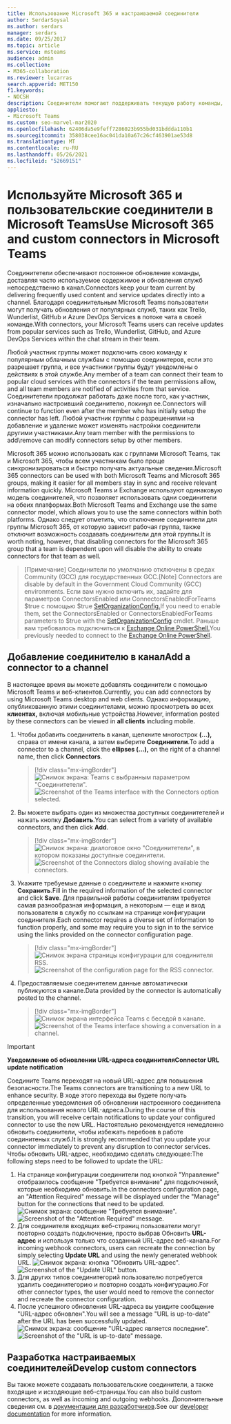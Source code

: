 ```yaml
---
title: Использование Microsoft 365 и настраиваемой соединители
author: SerdarSoysal
ms.author: serdars
manager: serdars
ms.date: 09/25/2017
ms.topic: article
ms.service: msteams
audience: admin
ms.collection:
- M365-collaboration
ms.reviewer: lucarras
search.appverid: MET150
f1.keywords:
- NOCSH
description: Соединители помогают поддерживать текущую работу команды, предоставляя контент и обновления из служб, которые вы часто используете, непосредственно в канале.
appliesto:
- Microsoft Teams
ms.custom: seo-marvel-mar2020
ms.openlocfilehash: 62406da5e9feff7286023b955bd031bddda110b1
ms.sourcegitcommit: 358038cee16ac041da10a67c26cf463901ae53d8
ms.translationtype: MT
ms.contentlocale: ru-RU
ms.lasthandoff: 05/26/2021
ms.locfileid: "52669151"
---
```

# <a name="use-microsoft-365-and-custom-connectors-in-microsoft-teams"></a><span data-ttu-id="c25b0-103">Используйте Microsoft 365 и пользовательские соединители в Microsoft Teams</span><span class="sxs-lookup"><span data-stu-id="c25b0-103">Use Microsoft 365 and custom connectors in Microsoft Teams</span></span>

<span data-ttu-id="c25b0-104">Соединитетели обеспечивают постоянное обновление команды, доставляя часто используемое содержимое и обновления служб непосредственно в канал.</span><span class="sxs-lookup"><span data-stu-id="c25b0-104">Connectors keep your team current by delivering frequently used content and service updates directly into a channel.</span></span> <span data-ttu-id="c25b0-105">Благодаря соединительным Microsoft Teams пользователи могут получать обновления от популярных служб, таких как Trello, Wunderlist, GitHub и Azure DevOps Services в потоке чата в своей команде.</span><span class="sxs-lookup"><span data-stu-id="c25b0-105">With connectors, your Microsoft Teams users can receive updates from popular services such as Trello, Wunderlist, GitHub, and Azure DevOps Services within the chat stream in their team.</span></span>

<span data-ttu-id="c25b0-106">Любой участник группы может подключить свою команду к популярным облачным службам с помощью соединитеров, если это разрешает группа, и все участники группы будут уведомлены о действиях в этой службе.</span><span class="sxs-lookup"><span data-stu-id="c25b0-106">Any member of a team can connect their team to popular cloud services with the connectors if the team permissions allow, and all team members are notified of activities from that service.</span></span> <span data-ttu-id="c25b0-107">Соединитетели продолжат работать даже после того, как участник, изначально настроивший соединителю, покинул ее.</span><span class="sxs-lookup"><span data-stu-id="c25b0-107">Connectors will continue to function even after the member who has initially setup the connector has left.</span></span> <span data-ttu-id="c25b0-108">Любой участник группы с разрешениями на добавление и удаление может изменять настройки соединители другими участниками.</span><span class="sxs-lookup"><span data-stu-id="c25b0-108">Any team member with the permissions to add\remove can modify connectors setup by other members.</span></span>

<span data-ttu-id="c25b0-109">Microsoft 365 можно использовать как с группами Microsoft Teams, так и Microsoft 365, чтобы всем участникам было проще синхронизироваться и быстро получать актуальные сведения.</span><span class="sxs-lookup"><span data-stu-id="c25b0-109">Microsoft 365 connectors can be used with both Microsoft Teams and Microsoft 365 groups, making it easier for all members stay in sync and receive relevant information quickly.</span></span> <span data-ttu-id="c25b0-110">Microsoft Teams и Exchange используют одинаковую модель соединителей, что позволяет использовать одни соединители на обеих платформах.</span><span class="sxs-lookup"><span data-stu-id="c25b0-110">Both Microsoft Teams and Exchange use the same connector model, which allows you to use the same connectors within both platforms.</span></span> <span data-ttu-id="c25b0-111">Однако следует отметить, что отключение соединители для группы Microsoft 365, от которую зависит рабочая группа, также отключит возможность создавать соединители для этой группы.</span><span class="sxs-lookup"><span data-stu-id="c25b0-111">It is worth noting, however, that disabling connectors for the Microsoft 365 group that a team is dependent upon will disable the ability to create connectors for that team as well.</span></span>

> <span data-ttu-id="c25b0-112">[Примечание] Соединители по умолчанию отключены в средах Community (GCC) для государственных GCC.</span><span class="sxs-lookup"><span data-stu-id="c25b0-112">[Note] Connectors are disable by default in the Government Cloud Community (GCC) environments.</span></span> <span data-ttu-id="c25b0-113">Если вам нужно включить их, задайте для параметров ConnectorsEnabled или ConnectorsEnabledForTeams $true с помощью $true [SetOrganizationConfig.](/powershell/module/exchange/set-organizationconfig?view=exchange-ps)</span><span class="sxs-lookup"><span data-stu-id="c25b0-113">If you need to enable them, set the ConnectorsEnabled or ConnectorsEnabledForTeams parameters to $true with the [SetOrganizationConfig](/powershell/module/exchange/set-organizationconfig?view=exchange-ps) cmdlet.</span></span> <span data-ttu-id="c25b0-114">Раньше вам требовалось подключиться к [Exchange Online PowerShell.](/powershell/exchange/connect-to-exchange-online-powershell?view=exchange-ps)</span><span class="sxs-lookup"><span data-stu-id="c25b0-114">You previously needed to connect to the [Exchange Online PowerShell](/powershell/exchange/connect-to-exchange-online-powershell?view=exchange-ps).</span></span>

## <a name="add-a-connector-to-a-channel"></a><span data-ttu-id="c25b0-115">Добавление соединителю в канал</span><span class="sxs-lookup"><span data-stu-id="c25b0-115">Add a connector to a channel</span></span>

<span data-ttu-id="c25b0-116">В настоящее время вы можете добавлять соединители с помощью Microsoft Teams и веб-клиентов.</span><span class="sxs-lookup"><span data-stu-id="c25b0-116">Currently, you can add connectors by using Microsoft Teams desktop and web clients.</span></span> <span data-ttu-id="c25b0-117">Однако информацию, опубликованную этими соединителами, можно просмотреть во всех **клиентах,** включая мобильные устройства.</span><span class="sxs-lookup"><span data-stu-id="c25b0-117">However, information posted by these connectors can be viewed in **all clients** including mobile.</span></span>

1. <span data-ttu-id="c25b0-118">Чтобы добавить соединитель в канал, щелкните многострок **(...),** справа от имени канала, а затем выберите **Соединители**.</span><span class="sxs-lookup"><span data-stu-id="c25b0-118">To add a connector to a channel, click the **ellipses (…),** on the right of a channel name, then click **Connectors**.</span></span>

    > [!div class="mx-imgBorder"]
    > <span data-ttu-id="c25b0-119">![Снимок экрана: Teams с выбранным параметром "Соединитетели".](media/Use_Office_365_and_custom_connectors_in_Microsoft_Teams_image1.png)</span><span class="sxs-lookup"><span data-stu-id="c25b0-119">![Screenshot of the Teams interface with the Connectors option selected.](media/Use_Office_365_and_custom_connectors_in_Microsoft_Teams_image1.png)</span></span>

2. <span data-ttu-id="c25b0-120">Вы можете выбрать один из множества доступных соединитетелей и нажать кнопку **Добавить**.</span><span class="sxs-lookup"><span data-stu-id="c25b0-120">You can select from a variety of available connectors, and then click **Add**.</span></span>

    > [!div class="mx-imgBorder"]
    > <span data-ttu-id="c25b0-121">![Снимок экрана: диалоговое окно "Соединитетели", в котором показаны доступные соединители.](media/Use_Office_365_and_custom_connectors_in_Microsoft_Teams_image2.png)</span><span class="sxs-lookup"><span data-stu-id="c25b0-121">![Screenshot of the Connectors dialog showing available the connectors.](media/Use_Office_365_and_custom_connectors_in_Microsoft_Teams_image2.png)</span></span>

3. <span data-ttu-id="c25b0-122">Укажите требуемые данные о соединителе и нажмите кнопку **Сохранить**.</span><span class="sxs-lookup"><span data-stu-id="c25b0-122">Fill in the required information of the selected connector and click **Save**.</span></span> <span data-ttu-id="c25b0-123">Для правильной работы соединителям требуется самая разнообразная информация, а некоторым — еще и вход пользователя в службу по ссылкам на странице конфигурации соединителя.</span><span class="sxs-lookup"><span data-stu-id="c25b0-123">Each connector requires a diverse set of information to function properly, and some may require you to sign in to the service using the links provided on the connector configuration page.</span></span>

    > [!div class="mx-imgBorder"]
    > <span data-ttu-id="c25b0-124">![Снимок экрана страницы конфигурации для соединителя RSS.](media/Use_Office_365_and_custom_connectors_in_Microsoft_Teams_image3.png)</span><span class="sxs-lookup"><span data-stu-id="c25b0-124">![Screenshot of the configuration page for the RSS connector.](media/Use_Office_365_and_custom_connectors_in_Microsoft_Teams_image3.png)</span></span>

4. <span data-ttu-id="c25b0-125">Предоставляемые соединителем данные автоматически публикуются в канале.</span><span class="sxs-lookup"><span data-stu-id="c25b0-125">Data provided by the connector is automatically posted to the channel.</span></span>

    > [!div class="mx-imgBorder"]
    > <span data-ttu-id="c25b0-126">![Снимок экрана интерфейса Teams с беседой в канале.](media/Use_Office_365_and_custom_connectors_in_Microsoft_Teams_image4.png)</span><span class="sxs-lookup"><span data-stu-id="c25b0-126">![Screenshot of the Teams interface showing a conversation in a channel.](media/Use_Office_365_and_custom_connectors_in_Microsoft_Teams_image4.png)</span></span>

<!---Delete this section after customer migration to new Webhook URL is complete--->
> [!IMPORTANT]
> <span data-ttu-id="c25b0-127">**Уведомление об обновлении URL-адреса соединителя**</span><span class="sxs-lookup"><span data-stu-id="c25b0-127">**Connector URL update notification**</span></span>
>
> <span data-ttu-id="c25b0-128">Соедините Teams переходят на новый URL-адрес для повышения безопасности.</span><span class="sxs-lookup"><span data-stu-id="c25b0-128">The Teams connectors are transitioning to a new URL to enhance security.</span></span> <span data-ttu-id="c25b0-129">В ходе этого перехода вы будете получать определенные уведомления об обновлении настроенного соединитела для использования нового URL-адреса.</span><span class="sxs-lookup"><span data-stu-id="c25b0-129">During the course of this transition, you will receive certain notifications to update your configured connector to use the new URL.</span></span> <span data-ttu-id="c25b0-130">Настоятельно рекомендуется немедленно обновить соединители, чтобы избежать перебоев в работе соединитеных служб.</span><span class="sxs-lookup"><span data-stu-id="c25b0-130">It is strongly recommended that you update your connector immediately to prevent any disruption to connector services.</span></span> <span data-ttu-id="c25b0-131">Чтобы обновить URL-адрес, необходимо сделать следующее:</span><span class="sxs-lookup"><span data-stu-id="c25b0-131">The following steps need to be followed to update the URL:</span></span>
> 1. <span data-ttu-id="c25b0-132">На странице конфигурации соединители под кнопкой "Управление" отобразилось сообщение "Требуется внимание" для подключений, которые необходимо обновить.</span><span class="sxs-lookup"><span data-stu-id="c25b0-132">In the connectors configuration page, an "Attention Required" message will be displayed under the "Manage" button for the connections that need to be updated.</span></span>
> <span data-ttu-id="c25b0-133">![Снимок экрана: сообщение "Требуется внимание".](media/Teams_Attention_Required_message.png)</span><span class="sxs-lookup"><span data-stu-id="c25b0-133">![Screenshot of the "Attention Required" message.](media/Teams_Attention_Required_message.png)</span></span>
> 2. <span data-ttu-id="c25b0-134">Для соединителя входящих веб-страниц пользователи могут повторно создать подключение, просто выбрав Обновить **URL-адрес** и используя только что созданный URL-адрес веб-канала.</span><span class="sxs-lookup"><span data-stu-id="c25b0-134">For incoming webhook connectors, users can recreate the connection by simply selecting **Update URL** and using the newly generated webhook URL.</span></span>
> <span data-ttu-id="c25b0-135">![Снимок экрана: кнопка "Обновить URL-адрес".](media/Teams_update_URL_button.png)</span><span class="sxs-lookup"><span data-stu-id="c25b0-135">![Screenshot of the "Update URL" button.](media/Teams_update_URL_button.png)</span></span>
> 3. <span data-ttu-id="c25b0-136">Для других типов соединитегорий пользователю потребуется удалить соединитегорию и повторно создать конфигурацию.</span><span class="sxs-lookup"><span data-stu-id="c25b0-136">For other connector types, the user would need to remove the connector and recreate the connector configuration.</span></span>
> 4. <span data-ttu-id="c25b0-137">После успешного обновления URL-адреса вы увидите сообщение "URL-адрес обновлен".</span><span class="sxs-lookup"><span data-stu-id="c25b0-137">You will see a message "URL is up-to-date" after the URL has been successfully updated.</span></span>
> <span data-ttu-id="c25b0-138">![Снимок экрана: сообщение "URL-адрес является последние".](media/Teams_URL_up_to_date.png)</span><span class="sxs-lookup"><span data-stu-id="c25b0-138">![Screenshot of the "URL is up-to-date" message.](media/Teams_URL_up_to_date.png)</span></span>


## <a name="develop-custom-connectors"></a><span data-ttu-id="c25b0-139">Разработка настраиваемых соединителей</span><span class="sxs-lookup"><span data-stu-id="c25b0-139">Develop custom connectors</span></span>


<span data-ttu-id="c25b0-140">Вы также можете создавать пользовательские соединители, а также входящие и исходяющие веб-страницы.</span><span class="sxs-lookup"><span data-stu-id="c25b0-140">You can also build custom connectors, as well as incoming and outgoing webhooks.</span></span> <span data-ttu-id="c25b0-141">Дополнительные сведения см. в [документации для разработчиков](/microsoftteams/platform/webhooks-and-connectors/what-are-webhooks-and-connectors).</span><span class="sxs-lookup"><span data-stu-id="c25b0-141">See our [developer documentation](/microsoftteams/platform/webhooks-and-connectors/what-are-webhooks-and-connectors) for more information.</span></span>
